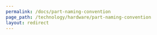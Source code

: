 ```yaml
---
permalink: /docs/part-naming-convention
page_path: /technology/hardware/part-naming-convention
layout: redirect
---
```

